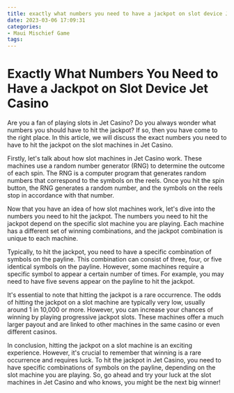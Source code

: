 ```yaml
---
title: exactly what numbers you need to have a jackpot on slot device Jet casino
date: 2023-03-06 17:09:31
categories:
- Maui Mischief Game
tags:
---
```



# Exactly What Numbers You Need to Have a Jackpot on Slot Device Jet Casino

Are you a fan of playing slots in Jet Casino? Do you always wonder what numbers you should have to hit the jackpot? If so, then you have come to the right place. In this article, we will discuss the exact numbers you need to have to hit the jackpot on the slot machines in Jet Casino.

Firstly, let's talk about how slot machines in Jet Casino work. These machines use a random number generator (RNG) to determine the outcome of each spin. The RNG is a computer program that generates random numbers that correspond to the symbols on the reels. Once you hit the spin button, the RNG generates a random number, and the symbols on the reels stop in accordance with that number.

Now that you have an idea of how slot machines work, let's dive into the numbers you need to hit the jackpot. The numbers you need to hit the jackpot depend on the specific slot machine you are playing. Each machine has a different set of winning combinations, and the jackpot combination is unique to each machine.

Typically, to hit the jackpot, you need to have a specific combination of symbols on the payline. This combination can consist of three, four, or five identical symbols on the payline. However, some machines require a specific symbol to appear a certain number of times. For example, you may need to have five sevens appear on the payline to hit the jackpot.

It's essential to note that hitting the jackpot is a rare occurrence. The odds of hitting the jackpot on a slot machine are typically very low, usually around 1 in 10,000 or more. However, you can increase your chances of winning by playing progressive jackpot slots. These machines offer a much larger payout and are linked to other machines in the same casino or even different casinos.

In conclusion, hitting the jackpot on a slot machine is an exciting experience. However, it's crucial to remember that winning is a rare occurrence and requires luck. To hit the jackpot in Jet Casino, you need to have specific combinations of symbols on the payline, depending on the slot machine you are playing. So, go ahead and try your luck at the slot machines in Jet Casino and who knows, you might be the next big winner!